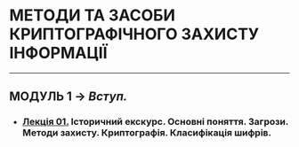 # **МЕТОДИ ТА ЗАСОБИ КРИПТОГРАФІЧНОГО ЗАХИСТУ ІНФОРМАЦІЇ**
***
## **МОДУЛЬ 1** -> *Вступ.*
- ### [**Лекція 01.**](/1_LEC/Modulo_1/CIB_2022_Lec_01_.pdf) Історичний екскурс. Основні поняття. Загрози. Методи захисту. Криптографія. Класифікація шифрів.
